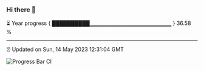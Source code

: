 ### Hi there 👋

⏳ Year progress { ██████████▁▁▁▁▁▁▁▁▁▁▁▁▁▁▁▁▁▁▁▁ } 36.58 %

---

⏰ Updated on Sun, 14 May 2023 12:31:04 GMT

![Progress Bar CI](https://github.com/ZhaoGui/ZhaoGui/workflows/Progress%20Bar%20CI/badge.svg)
